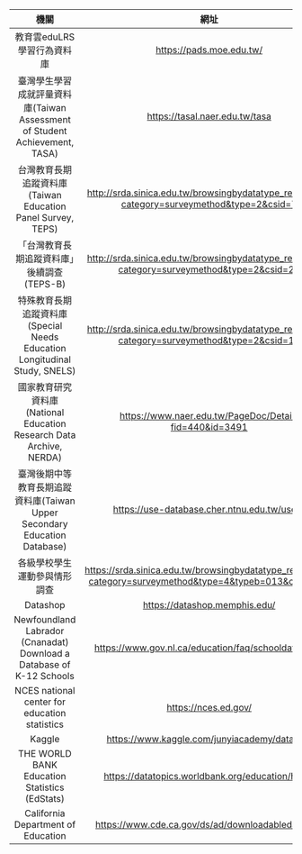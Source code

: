 
| 機關 | 網址 |
|:-------:|:-----:|
| 教育雲eduLRS學習行為資料庫   |  <https://pads.moe.edu.tw/>  |
| 臺灣學生學習成就評量資料庫(Taiwan Assessment of Student Achievement, TASA) | <https://tasal.naer.edu.tw/tasa> |
| 台灣教育長期追蹤資料庫(Taiwan Education Panel Survey, TEPS) | <http://srda.sinica.edu.tw/browsingbydatatype_result.php?category=surveymethod&type=2&csid=7> |
| 「台灣教育長期追蹤資料庫」後續調查(TEPS-B) | <http://srda.sinica.edu.tw/browsingbydatatype_result.php?category=surveymethod&type=2&csid=20> |
| 特殊教育長期追蹤資料庫(Special Needs Education Longitudinal Study, SNELS) | <http://srda.sinica.edu.tw/browsingbydatatype_result.php?category=surveymethod&type=2&csid=18> |
| 國家教育研究資料庫(National Education Research Data Archive, NERDA) | <https://www.naer.edu.tw/PageDoc/Detail?fid=440&id=3491> |
| 臺灣後期中等教育長期追蹤資料庫(Taiwan Upper Secondary Education Database) | <https://use-database.cher.ntnu.edu.tw/used/> |
| 各級學校學生運動參與情形調查 | <https://srda.sinica.edu.tw/browsingbydatatype_result.php?category=surveymethod&type=4&typeb=013&csid=126> |
| Datashop | <https://datashop.memphis.edu/> |
| Newfoundland Labrador (Cnanadat) Download a Database of K-12 Schools | <https://www.gov.nl.ca/education/faq/schooldatabase/> |
| NCES national center for education statistics | <https://nces.ed.gov/> |
| Kaggle | <https://www.kaggle.com/junyiacademy/datasets> |
| THE WORLD BANK Education Statistics (EdStats) | <https://datatopics.worldbank.org/education/home> |
| California Department of Education | <https://www.cde.ca.gov/ds/ad/downloadabledata.asp> |

	
	
	
	
	
	
	

